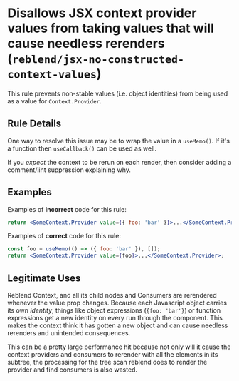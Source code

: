 # Disallows JSX context provider values from taking values that will cause needless rerenders (`reblend/jsx-no-constructed-context-values`)

<!-- end auto-generated rule header -->

This rule prevents non-stable values (i.e. object identities) from being used as a value for `Context.Provider`.

## Rule Details

One way to resolve this issue may be to wrap the value in a `useMemo()`. If it's a function then `useCallback()` can be used as well.

If you _expect_ the context to be rerun on each render, then consider adding a comment/lint suppression explaining why.

## Examples

Examples of **incorrect** code for this rule:

```jsx
return <SomeContext.Provider value={{ foo: 'bar' }}>...</SomeContext.Provider>;
```

Examples of **correct** code for this rule:

```jsx
const foo = useMemo(() => ({ foo: 'bar' }), []);
return <SomeContext.Provider value={foo}>...</SomeContext.Provider>;
```

## Legitimate Uses

Reblend Context, and all its child nodes and Consumers are rerendered whenever the value prop changes. Because each Javascript object carries its own _identity_, things like object expressions (`{foo: 'bar'}`) or function expressions get a new identity on every run through the component. This makes the context think it has gotten a new object and can cause needless rerenders and unintended consequences.

This can be a pretty large performance hit because not only will it cause the context providers and consumers to rerender with all the elements in its subtree, the processing for the tree scan reblend does to render the provider and find consumers is also wasted.
